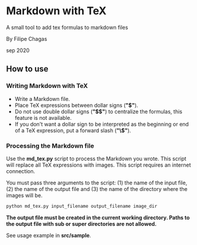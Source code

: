 # Markdown with TeX

A small tool to add tex formulas to markdown files

By Filipe Chagas

sep 2020

## How to use

### Writing Markdown with TeX
* Write a Markdown file. 
* Place TeX expressions between dollar signs (**"$"**). 
* Do not use double dollar signs (**"$$"**) to centralize the formulas, this feature is not available.
* If you don't want a dollar sign to be interpreted as the beginning or end of a TeX expression, put a forward slash (**"\\$"**).

### Processing the Markdown file
Use the **md_tex.py** script to process the Markdown you wrote. This script will replace all TeX expressions with images. This script requires an internet connection.

You must pass three arguments to the script: (1) the name of the input file, (2) the name of the output file and (3) the name of the directory where the images will be.

```sh
python md_tex.py input_filename output_filename image_dir
```

**The output file must be created in the current working directory. Paths to the output file with sub or super directories are not allowed.**

See usage example in **src/sample**.

